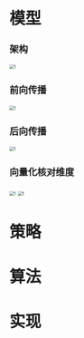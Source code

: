 # 模型



### 架构

<img src="https://tva1.sinaimg.cn/large/006y8mN6ly1g96ulcppzhj30z80t4wkr.jpg" alt="1" style="zoom:50%;" />



### 前向传播

<img src="https://tva1.sinaimg.cn/large/006y8mN6ly1g96ule5ai5j30we0k2q5f.jpg" alt="1" style="zoom:50%;" />



### 后向传播

<img src="https://tva1.sinaimg.cn/large/006y8mN6ly1g96uldjpuzj30su10agqt.jpg" alt="1" style="zoom:50%;" />

### 向量化核对维度

<img src="https://tva1.sinaimg.cn/large/006y8mN6ly1g96ulehq7rj30vs0aeabp.jpg" alt="1" style="zoom:50%;" />

<img src="https://tva1.sinaimg.cn/large/006y8mN6ly1g96ulbwoe7j30uk0823zq.jpg" alt="1" style="zoom:50%;" />

# 策略

# 算法

# 实现

